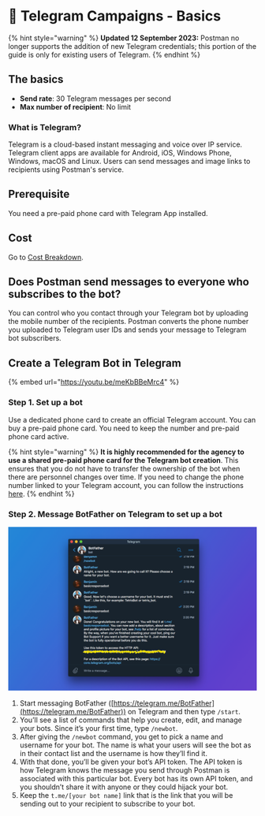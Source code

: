 # 🤖 Telegram Campaigns - Basics

{% hint style="warning" %}
**Updated 12 September 2023:** Postman no longer supports the addition of new Telegram credentials; this portion of the guide is only for existing users of Telegram.
{% endhint %}

## The basics

* **Send rate**: 30 Telegram messages per second
* **Max number of recipient**: No limit

### What is Telegram?

Telegram is a cloud-based instant messaging and voice over IP service. Telegram client apps are available for Android, iOS, Windows Phone, Windows, macOS and Linux. Users can send messages and image links to recipients using Postman's service.

## Prerequisite

You need a pre-paid phone card with Telegram App installed.

## Cost

Go to [Cost Breakdown](https://guide.postman.gov.sg/faqs/faq-sender/cost-breakdown).

## Does Postman send messages to everyone who subscribes to the bot?

You can control who you contact through your Telegram bot by uploading the mobile number of the recipients. Postman converts the phone number you uploaded to Telegram user IDs and sends your message to Telegram bot subscribers.

## Create a Telegram Bot in Telegram

{% embed url="https://youtu.be/meKbBBeMrc4" %}

### Step 1. Set up a bot

Use a dedicated phone card to create an official Telegram account. You can buy a pre-paid phone card. You need to keep the number and pre-paid phone card active.

{% hint style="warning" %}
**It is highly recommended for the agency to use a shared pre-paid phone card for the Telegram bot creation**. This ensures that you do not have to transfer the ownership of the bot when there are personnel changes over time. If you need to change the phone number linked to your Telegram account, you can follow the instructions [here](https://telegram.org/faq#q-how-do-i-change-my-phone-number).
{% endhint %}

### Step 2. Message BotFather on Telegram to set up a bot

![](<../../.gitbook/assets/image (24).png>)

1. Start messaging BotFather ([https://telegram.me/BotFather](https://telegram.me/BotFather)) on Telegram and then type `/start`.
2. You’ll see a list of commands that help you create, edit, and manage your bots. Since it’s your first time, type `/newbot`.
3. After giving the `/newbot` command, you get to pick a name and username for your bot. The name is what your users will see the bot as in their contact list and the username is how they’ll find it.
4. With that done, you’ll be given your bot’s API token. The API token is how Telegram knows the message you send through Postman is associated with this particular bot. Every bot has its own API token, and you shouldn’t share it with anyone or they could hijack your bot.
5. Keep the `t.me/[your bot name]` link that is the link that you will be sending out to your recipient to subscribe to your bot.
